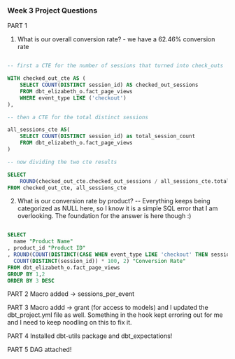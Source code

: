 ### Week 3 Project Questions

PART 1

1. What is our overall conversion rate? - we have a 62.46% conversion rate

```sql

-- first a CTE for the number of sessions that turned into check_outs

WITH checked_out_cte AS (
    SELECT COUNT(DISTINCT session_id) AS checked_out_sessions
    FROM dbt_elizabeth_o.fact_page_views
    WHERE event_type LIKE ('checkout')
),

-- then a CTE for the total distinct sessions

all_sessions_cte AS(
    SELECT COUNT(DISTINCT session_id) as total_session_count
    FROM dbt_elizabeth_o.fact_page_views 
)

-- now dividing the two cte results

SELECT 
    ROUND(checked_out_cte.checked_out_sessions / all_sessions_cte.total_session_count :: numeric * 100,2)
FROM checked_out_cte, all_sessions_cte
```


2. What is our conversion rate by product? -- Everything keeps being categorized as NULL here, so I know it is a simple SQL error that I am overlooking. The foundation for the answer is here though :)

```sql

SELECT
  name "Product Name"
, product_id "Product ID"
, ROUND(COUNT(DISTINCT(CASE WHEN event_type LIKE 'checkout' THEN session_id ELSE NULL END)):: numeric/
  COUNT(DISTINCT(session_id)) * 100, 2) "Conversion Rate"
FROM dbt_elizabeth_o.fact_page_views
GROUP BY 1,2
ORDER BY 3 DESC
```

PART 2 
Macro added -> sessions_per_event

PART 3
Macro addd -> grant (for access to models) and I updated the dbt_project.yml file as well. Something in the hook kept erroring out for me and I need to keep noodling on this to fix it.

PART 4
Installed dbt-utils package and dbt_expectations!

PART 5
DAG attached!
